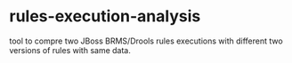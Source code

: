 # rules-execution-analysis
tool to compre two JBoss BRMS/Drools rules executions with different two versions of rules with same data.
